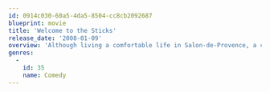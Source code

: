```yaml
---
id: 0914c030-60a5-4da5-8504-cc8cb2092687
blueprint: movie
title: 'Welcome to the Sticks'
release_date: '2008-01-09'
overview: 'Although living a comfortable life in Salon-de-Provence, a charming town in the South of France, Julie has been feeling depressed for a while. To please her, Philippe Abrams, a post office administrator, her husband, tries to obtain a transfer to a seaside town, on the French Riviera, at any cost. The trouble is that he is caught red-handed while trying to scam an inspector. Philippe is immediately banished to the distant unheard of town of Bergues, in the Far North of France...'
genres:
  -
    id: 35
    name: Comedy
---
```

